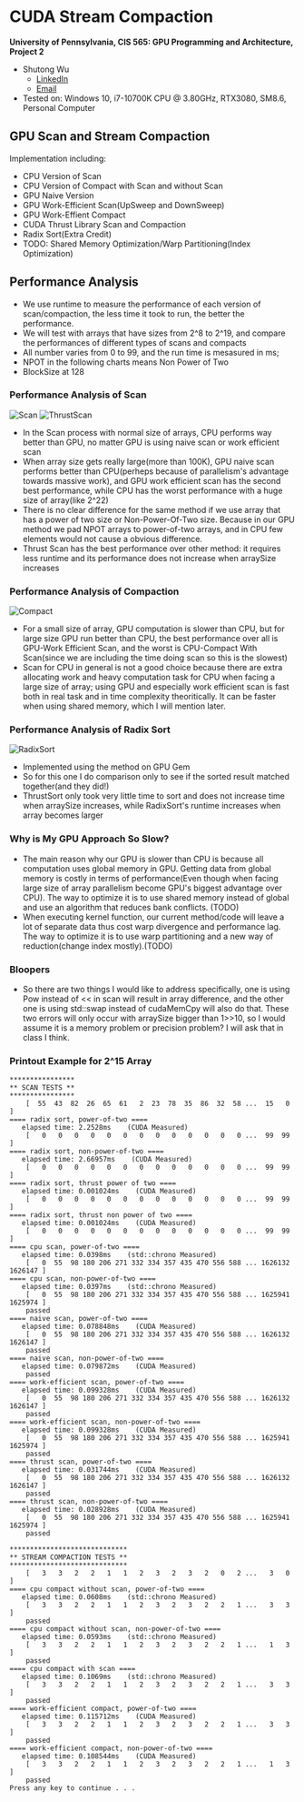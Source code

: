 CUDA Stream Compaction
======================

**University of Pennsylvania, CIS 565: GPU Programming and Architecture, Project 2**

* Shutong Wu
  * [LinkedIn](https://www.linkedin.com/in/shutong-wu-214043172/)
  * [Email](shutong@seas.uepnn.edu)
* Tested on: Windows 10, i7-10700K CPU @ 3.80GHz, RTX3080, SM8.6, Personal Computer 

## GPU Scan and Stream Compaction
Implementation including:
- CPU Version of Scan
- CPU Version of Compact with Scan and without Scan
- GPU Naive Version
- GPU Work-Efficient Scan(UpSweep and DownSweep)
- GPU Work-Effient Compact
- CUDA Thrust Library Scan and Compaction
- Radix Sort(Extra Credit)
- TODO: Shared Memory Optimization/Warp Partitioning(Index Optimization)

## Performance Analysis
- We use runtime to measure the performance of each version of scan/compaction, the less time it took to run, the better the performance.
- We will test with arrays that have sizes from 2^8 to 2^19, and compare the performances of different types of scans and compacts
- All number varies from 0 to 99, and the run time is mesasured in ms;
- NPOT in the following charts means Non Power of Two
- BlockSize at 128

### Performance Analysis of Scan
![Scan](./img/Scan.png)
![ThrustScan](./img/Thrust-scan.png)
- In the Scan process with normal size of arrays, CPU performs way better than GPU, no matter GPU is using naive scan or work efficient scan
- When array size gets really large(more than 100K), GPU naive scan performs better than CPU(perheps because of parallelism's advantage towards massive work), and GPU work efficient scan has the second best performance, while CPU has the worst performance with a huge size of array(like 2^22)
- There is no clear difference for the same method if we use array that has a power of two size or Non-Power-Of-Two size. Because in our GPU method we pad NPOT arrays to power-of-two arrays, and in CPU few elements would not cause a obvious difference.
- Thrust Scan has the best performance over other method: it requires less runtime and its performance does not increase when arraySize increases

### Performance Analysis of Compaction
![Compact](./img/Compact.png)
- For a small size of array, GPU computation is slower than CPU, but for large size GPU run better than CPU, the best performance over all is GPU-Work Efficient Scan, and the worst is CPU-Compact With Scan(since we are including the time doing scan so this is the slowest)
- Scan for CPU in general is not a good choice because there are extra allocating work and heavy computation task for CPU when facing a large size of array; using GPU and especially work efficient scan is fast both in real task and in time complexity theoritically. It can be faster when using shared memory, which I will mention later.


### Performance Analysis of Radix Sort
![RadixSort](./img/RadixSort.png)
- Implemented using the method on GPU Gem 
- So for this one I do comparison only to see if the sorted result matched together(and they did!)
- ThrustSort only took very little time to sort and does not increase time when arraySize increases, while RadixSort's runtime increases when array becomes larger


### Why is My GPU Approach So Slow?
- The main reason why our GPU is slower than CPU is because all computation uses global memory in GPU. Getting data from global memory is costly in terms of performance(Even though when facing large size of array parallelism become GPU's biggest advantage over CPU). The way to optimize it is to use shared memory instead of global and use an algorithm that reduces bank conflicts. (TODO)
- When executing kernel function, our current method/code will leave a lot of separate data thus cost warp divergence and performance lag. The way to optimize it is to use warp partitioning and a new way of reduction(change index mostly).(TODO)

### Bloopers
- So there are two things I would like to address specifically, one is using Pow instead of << in scan will result in array difference, and the other one is using std::swap instead of cudaMemCpy will also do that. These two errors will only occur with arraySize bigger than 1>>10, so I would assume it is a memory problem or precision problem? I will ask that in class I think. 


### Printout Example for 2^15 Array
```
****************
** SCAN TESTS **
****************
    [  55  43  82  26  65  61   2  23  78  35  86  32  58 ...  15   0 ]
==== radix sort, power-of-two ====
   elapsed time: 2.2528ms    (CUDA Measured)
    [   0   0   0   0   0   0   0   0   0   0   0   0   0 ...  99  99 ]
==== radix sort, non-power-of-two ====
   elapsed time: 2.66957ms    (CUDA Measured)
    [   0   0   0   0   0   0   0   0   0   0   0   0   0 ...  99  99 ]
==== radix sort, thrust power of two ====
   elapsed time: 0.001024ms    (CUDA Measured)
    [   0   0   0   0   0   0   0   0   0   0   0   0   0 ...  99  99 ]
==== radix sort, thrust non power of two ====
   elapsed time: 0.001024ms    (CUDA Measured)
    [   0   0   0   0   0   0   0   0   0   0   0   0   0 ...  99  99 ]
==== cpu scan, power-of-two ====
   elapsed time: 0.0398ms    (std::chrono Measured)
    [   0  55  98 180 206 271 332 334 357 435 470 556 588 ... 1626132 1626147 ]
==== cpu scan, non-power-of-two ====
   elapsed time: 0.0397ms    (std::chrono Measured)
    [   0  55  98 180 206 271 332 334 357 435 470 556 588 ... 1625941 1625974 ]
    passed
==== naive scan, power-of-two ====
   elapsed time: 0.078848ms    (CUDA Measured)
    [   0  55  98 180 206 271 332 334 357 435 470 556 588 ... 1626132 1626147 ]
    passed
==== naive scan, non-power-of-two ====
   elapsed time: 0.079872ms    (CUDA Measured)
    passed
==== work-efficient scan, power-of-two ====
   elapsed time: 0.099328ms    (CUDA Measured)
    [   0  55  98 180 206 271 332 334 357 435 470 556 588 ... 1626132 1626147 ]
    passed
==== work-efficient scan, non-power-of-two ====
   elapsed time: 0.099328ms    (CUDA Measured)
    [   0  55  98 180 206 271 332 334 357 435 470 556 588 ... 1625941 1625974 ]
    passed
==== thrust scan, power-of-two ====
   elapsed time: 0.031744ms    (CUDA Measured)
    [   0  55  98 180 206 271 332 334 357 435 470 556 588 ... 1626132 1626147 ]
    passed
==== thrust scan, non-power-of-two ====
   elapsed time: 0.028928ms    (CUDA Measured)
    [   0  55  98 180 206 271 332 334 357 435 470 556 588 ... 1625941 1625974 ]
    passed

*****************************
** STREAM COMPACTION TESTS **
*****************************
    [   3   3   2   2   1   1   2   3   2   3   2   0   2 ...   3   0 ]
==== cpu compact without scan, power-of-two ====
   elapsed time: 0.0608ms    (std::chrono Measured)
    [   3   3   2   2   1   1   2   3   2   3   2   2   1 ...   3   3 ]
    passed
==== cpu compact without scan, non-power-of-two ====
   elapsed time: 0.0593ms    (std::chrono Measured)
    [   3   3   2   2   1   1   2   3   2   3   2   2   1 ...   1   3 ]
    passed
==== cpu compact with scan ====
   elapsed time: 0.1069ms    (std::chrono Measured)
    [   3   3   2   2   1   1   2   3   2   3   2   2   1 ...   3   3 ]
    passed
==== work-efficient compact, power-of-two ====
   elapsed time: 0.115712ms    (CUDA Measured)
    [   3   3   2   2   1   1   2   3   2   3   2   2   1 ...   3   3 ]
    passed
==== work-efficient compact, non-power-of-two ====
   elapsed time: 0.108544ms    (CUDA Measured)
    [   3   3   2   2   1   1   2   3   2   3   2   2   1 ...   1   3 ]
    passed
Press any key to continue . . .
```
